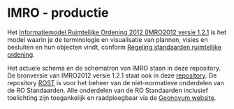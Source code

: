 # IMRO - productie

Het [Informatiemodel Ruimtelijke Ordening 2012 (IMRO2012 versie 1.2.1](https://docs.geostandaarden.nl/ro/imro/) is het model waarin je de terminologie en visualisatie van plannen, visies en besluiten en hun objecten vindt, conform <a href='http://wetten.overheid.nl/BWBR0031829' target='_blank'>Regeling standaarden ruimtelijke ordening</a>.

Het actuele schema en de schematron van IMRO staan in deze repository. De bronversie van IMRO2012 versie 1.2.1 staat ook in deze [repository](https://geonovum.github.io/imro/).
De repository [ROST]( https://github.com/Geonovum/ROST) is voor het beheer van de niet-normatieve onderdelen van de RO Standaarden. Alle onderdelen van de RO Standaarden inclusief toelichting zijn toegankelijk en raadpleegbaar via de [Geonovum website](https://www.geonovum.nl/geo-standaarden/ro-standaarden-ruimtelijke-ordening). 
